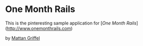 # One Month Rails

This is the pinteresting sample application for 
[*One Month Rails*] (http://www.onemonthrails.com)

by [Mattan Griffel](http://mattangriffel.com)
